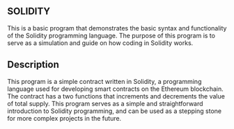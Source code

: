 ## SOLIDITY

This is a basic program that demonstrates the basic syntax and functionality of the Solidity programming language. The purpose of this program is to serve as a simulation and guide on how coding in Solidity works.

## Description

This program is a simple contract written in Solidity, a programming language used for developing smart contracts on the Ethereum blockchain. The contract has a two functions that increments and decrements the value of total supply. This program serves as a simple and straightforward introduction to Solidity programming, and can be used as a stepping stone for more complex projects in the future.
